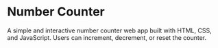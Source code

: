 # Number Counter

A simple and interactive number counter web app built with HTML, CSS, and JavaScript. Users can increment, decrement, or reset the counter.



